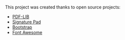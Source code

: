 This project was created thanks to open source projects:

- [PDF-LIB](https://pdf-lib.js.org/)
- [Signature Pad](https://github.com/szimek/signature_pad)
- [Bootstrap](https://getbootstrap.com/)
- [Font Awesome](https://fontawesome.com/license)
